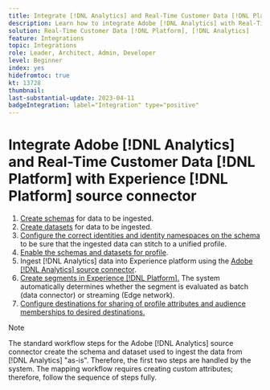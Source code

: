 ```yaml
---
title: Integrate [!DNL Analytics] and Real-Time Customer Data [!DNL Platform] with Experience [!DNL Platform] source connector tutorial
description: Learn how to integrate Adobe [!DNL Analytics] with Real-Time Customer Data [!DNL Platform] using the Experience [!DNL Platform] source connector. 
solution: Real-Time Customer Data [!DNL Platform], [!DNL Analytics]
feature: Integrations
topic: Integrations
role: Leader, Architect, Admin, Developer
level: Beginner
index: yes
hidefromtoc: true
kt: 13728
thumbnail:
last-substantial-update: 2023-04-11
badgeIntegration: label="Integration" type="positive"
---
```


# Integrate Adobe [!DNL Analytics] and Real-Time Customer Data [!DNL Platform] with Experience [!DNL Platform] source connector

<ol>
    <li><a href="https://experienceleague.adobe.com/?lang=en#dashboard/learning" _target="_blank" rel="noopener noreferrer">Create schemas</a> for data to be ingested.</li>
    <li><a href="https://experienceleague.adobe.com/docs/platform-learn/tutorials/data-ingestion/create-datasets-and-ingest-data.html" _target="_blank" rel="noopener noreferrer">Create datasets</a> for data to be ingested.</a></li>
    <li><a href="https://experienceleague.adobe.com/docs/platform-learn/tutorials/identities/label-ingest-and-verify-identity-data.html?lang=en" _target="_blank" rel="noopener noreferrer">Configure the correct identities and identity namespaces on the schema</a> to be sure that the ingested data can stitch to a unified profile.</li> 
    <li><a href="https://experienceleague.adobe.com/docs/platform-learn/tutorials/profiles/bring-data-into-the-real-time-customer-profile.html" _target="_blank" rel="noopener noreferrer">Enable the schemas and datasets for profile</a>.</li>
    <li>Ingest [!DNL Analytics] data into Experience platform using the <a href="https://experienceleague.adobe.com/docs/platform-learn/tutorials/sources/ingest-data-from-adobe-analytics.html" _target="_blank" rel="noopener noreferrer">Adobe [!DNL Analytics] source connector</a>.</li>
    <li><a href="https://experienceleague.adobe.com/docs/platform-learn/tutorials/audiences/create-audiences.html" _target="_blank" rel="noopener noreferrer">Create segments in Experience [!DNL Platform].</a> The system automatically determines whether the segment is evaluated as batch (data connector) or streaming (Edge network).</li>
    <li><a href="https://experienceleague.adobe.com/docs/platform-learn/tutorials/destinations/create-destinations-and-activate-data.html" _target="_blank" rel="noopener noreferrer">Configure destinations for sharing of profile attributes and audience memberships to desired destinations.</a></li>   
</ol>                   

>[!NOTE]
>
>The standard workflow steps for the Adobe [!DNL Analytics] source connector create the schema and dataset used to ingest the data from [!DNL Analytics] "as-is". Therefore, the first two steps are handled by the system. The mapping workflow requires creating custom attributes; therefore, follow the sequence of steps fully. 
